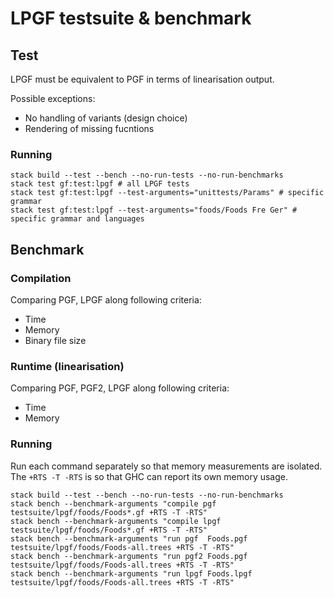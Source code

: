 # LPGF testsuite & benchmark

## Test

LPGF must be equivalent to PGF in terms of linearisation output.

Possible exceptions:
- No handling of variants (design choice)
- Rendering of missing fucntions

### Running

```
stack build --test --bench --no-run-tests --no-run-benchmarks
stack test gf:test:lpgf # all LPGF tests
stack test gf:test:lpgf --test-arguments="unittests/Params" # specific grammar
stack test gf:test:lpgf --test-arguments="foods/Foods Fre Ger" # specific grammar and languages
```

## Benchmark

### Compilation

Comparing PGF, LPGF along following criteria:

- Time
- Memory
- Binary file size

### Runtime (linearisation)

Comparing PGF, PGF2, LPGF along following criteria:

- Time
- Memory

### Running

Run each command separately so that memory measurements are isolated.
The `+RTS -T -RTS` is so that GHC can report its own memory usage.

```
stack build --test --bench --no-run-tests --no-run-benchmarks
stack bench --benchmark-arguments "compile pgf  testsuite/lpgf/foods/Foods*.gf +RTS -T -RTS"
stack bench --benchmark-arguments "compile lpgf testsuite/lpgf/foods/Foods*.gf +RTS -T -RTS"
stack bench --benchmark-arguments "run pgf  Foods.pgf  testsuite/lpgf/foods/Foods-all.trees +RTS -T -RTS"
stack bench --benchmark-arguments "run pgf2 Foods.pgf  testsuite/lpgf/foods/Foods-all.trees +RTS -T -RTS"
stack bench --benchmark-arguments "run lpgf Foods.lpgf testsuite/lpgf/foods/Foods-all.trees +RTS -T -RTS"
```
